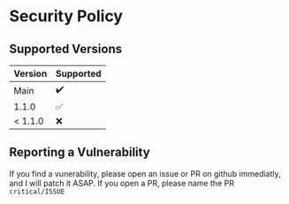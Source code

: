 # Security Policy

## Supported Versions


| Version | Supported          |
| ------- | ------------------ |
| Main    | ✔️                 |
| 1.1.0   | :white_check_mark: |               
| < 1.1.0 | :x:                |

## Reporting a Vulnerability

If you find a vunerability, please open an issue or PR on github immediatly, and I will patch it ASAP. If you open a PR, please name the PR `critical/ISSUE`
